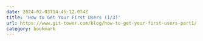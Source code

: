 ```yaml
---
date: 2024-02-03T14:45:12.074Z
title: 'How to Get Your First Users (1/3)'
url: https://www.git-tower.com/blog/how-to-get-your-first-users-part1/
category: bookmark
---
```

